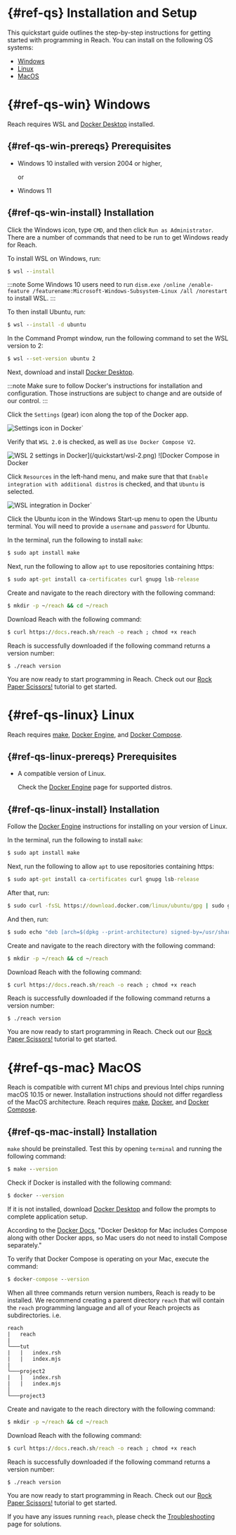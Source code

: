 # {#ref-qs} Installation and Setup

This quickstart guide outlines the step-by-step instructions for getting started with programming in Reach.
You can install on the following OS systems:

* [Windows](##ref-qs-win)
* [Linux](##ref-qs-linux)
* [MacOS](##ref-qs-mac)

# {#ref-qs-win} Windows

Reach requires WSL and [Docker Desktop](https://www.docker.com/get-started) installed.

## {#ref-qs-win-prereqs} Prerequisites

* Windows 10 installed with version 2004 or higher,

  or

* Windows 11

## {#ref-qs-win-install} Installation

Click the Windows icon, type `CMD`, and then click `Run as Administrator`.
There are a number of commands that need to be run to get Windows ready for Reach.

To install WSL on Windows, run:

``` cmd
$ wsl --install
```

:::note
Some Windows 10 users need to run `dism.exe /online /enable-feature /featurename:Microsoft-Windows-Subsystem-Linux /all /norestart` to install WSL.
:::

To then install Ubuntu, run:

``` cmd
$ wsl --install -d ubuntu
```

In the Command Prompt window, run the following command to set the WSL version to 2:

``` cmd
$ wsl --set-version ubuntu 2
``` 

Next, download and install [Docker Desktop](https://www.docker.com/products/docker-desktop).

:::note
Make sure to follow Docker's instructions for installation and configuration.
Those instructions are subject to change and are outside of our control.
:::

Click the `Settings` (gear) icon along the top of the Docker app.

![Settings icon in Docker`](/quickstart/settings-icon.png)

Verify that `WSL 2.0` is checked, as well as `Use Docker Compose V2`.

![WSL 2 settings in Docker`](/quickstart/wsl-2.png)
![Docker Compose in Docker`](/quickstart/docker-compose.png)

Click `Resources` in the left-hand menu, and make sure that that `Enable integration with additional distros` is checked, and that `Ubuntu` is selected.

![WSL integration in Docker`](/quickstart/wsl-integrate.png)

Click the Ubuntu icon in the Windows Start-up menu to open the Ubuntu terminal.
You will need to provide a `username` and `password` for Ubuntu.

In the terminal, run the following to install `make`:

```cmd
$ sudo apt install make
```

Next, run the following to allow `apt` to use repositories containing https:

```cmd
$ sudo apt-get install ca-certificates curl gnupg lsb-release
```

Create and navigate to the reach directory with the following command:

``` cmd
$ mkdir -p ~/reach && cd ~/reach
```

Download Reach with the following command:

``` cmd
$ curl https://docs.reach.sh/reach -o reach ; chmod +x reach
```

Reach is successfully downloaded if the following command returns a version number:

```
$ ./reach version
```

You are now ready to start programming in Reach.
Check out our [Rock Paper Scissors!](##tut) tutorial to get started.

# {#ref-qs-linux} Linux

Reach requires [make](https://en.wikipedia.org/wiki/Make_(software)), [Docker Engine](https://docs.docker.com/get-docker/), and [Docker Compose](https://docs.docker.com/compose/install/).

## {#ref-qs-linux-prereqs} Prerequisites

* A compatible version of Linux.

  Check the [Docker Engine](https://docs.docker.com/engine/install/) page for supported distros. 

## {#ref-qs-linux-install} Installation

Follow the [Docker Engine](https://docs.docker.com/engine/install/) instructions for installing on your version of Linux.

In the terminal, run the following to install `make`:

```cmd
$ sudo apt install make
```

Next, run the following to allow `apt` to use repositories containing https:

```cmd
$ sudo apt-get install ca-certificates curl gnupg lsb-release
```

After that, run:

```cmd
$ sudo curl -fsSL https://download.docker.com/linux/ubuntu/gpg | sudo gpg --dearmor -o /usr/share/keyrings/docker-archive-keyring.gpg
```

And then, run:

```cmd
$ sudo echo "deb [arch=$(dpkg --print-architecture) signed-by=/usr/share/keyrings/docker-archive-keyring.gpg] https://download.docker.com/linux/ubuntu \ $(lsb_release -cs) stable" | sudo tee /etc/apt/sources.list.d/docker.list > /dev/null
```

Create and navigate to the reach directory with the following command:

``` cmd
$ mkdir -p ~/reach && cd ~/reach
```

Download Reach with the following command:

``` cmd
$ curl https://docs.reach.sh/reach -o reach ; chmod +x reach
```

Reach is successfully downloaded if the following command returns a version number:

```
$ ./reach version
```

You are now ready to start programming in Reach.
Check out our [Rock Paper Scissors!](##tut) tutorial to get started.

# {#ref-qs-mac} MacOS

Reach is compatible with current M1 chips and previous Intel chips running macOS 10.15 or newer. 
Installation instructions should not differ regardless of the MacOS architecture. 
Reach requires [make](https://en.wikipedia.org/wiki/Make_(software)), [Docker](https://www.docker.com/get-started), and [Docker Compose](https://docs.docker.com/compose/install/).

## {#ref-qs-mac-install} Installation

`make` should be preinstalled.
Test this by opening `terminal` and running the following command:

``` cmd
$ make --version
```

Check if Docker is installed with the following command:

``` cmd
$ docker --version
```

If it is not installed, download [Docker Desktop](https://www.docker.com/get-started) and follow the prompts to complete application setup.

According to the [Docker Docs](https://docs.docker.com/compose/install/), "Docker Desktop for Mac includes Compose along with other Docker apps, so Mac users do not need to install Compose separately."

To verify that Docker Compose is operating on your Mac, execute the command:

``` cmd
$ docker-compose --version
```

When all three commands return version numbers, Reach is ready to be installed. 
We recommend creating a parent directory `reach` that will contain the `reach` programming language and all of your Reach projects as subdirectories. i.e.

```
reach
|   reach
|
└───tut
|   |   index.rsh
|   |   index.mjs
|   
└───project2
|   |   index.rsh
|   |   index.mjs
│
└───project3
```

Create and navigate to the reach directory with the following command:

``` cmd
$ mkdir -p ~/reach && cd ~/reach
```

Download Reach with the following command:

``` cmd
$ curl https://docs.reach.sh/reach -o reach ; chmod +x reach
```

Reach is successfully downloaded if the following command returns a version number:

```
$ ./reach version
```

You are now ready to start programming in Reach.
Check out our [Rock Paper Scissors!](##tut) tutorial to get started.

If you have any issues running `reach`, please check the [Troubleshooting](##ref-ts) page for solutions.